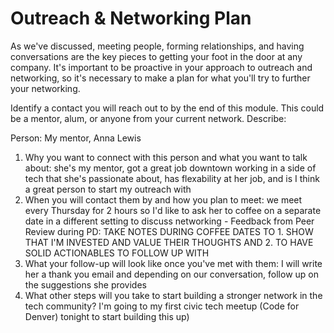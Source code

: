 # Outreach & Networking Plan
As we've discussed, meeting people, forming relationships, and having conversations are the key pieces to getting your foot in the door at any company. It's important to be proactive in your approach to outreach and networking, so it's necessary to make a plan for what you'll try to further your networking. 

Identify a contact you will reach out to by the end of this module. This could be a mentor, alum, or anyone from your current network. Describe:

Person: My mentor, Anna Lewis

1. Why you want to connect with this person and what you want to talk about: she's my mentor, got a great job downtown working in a side of tech that she's passionate about, has flexability at her job, and is I think a great person to start my outreach with 
2. When you will contact them by and how you plan to meet: we meet every Thursday for 2 hours so I'd like to ask her to coffee on a separate date in a different setting to discuss networking - Feedback from Peer Review during PD: TAKE NOTES DURING COFFEE DATES TO 1. SHOW THAT I'M INVESTED AND VALUE THEIR THOUGHTS AND 2. TO HAVE SOLID ACTIONABLES TO FOLLOW UP WITH
3. What your follow-up will look like once you've met with them: I will write her a thank you email and depending on our conversation, follow up on the suggestions she provides
4. What other steps will you take to start building a stronger network in the tech community? I'm going to my first civic tech meetup (Code for Denver) tonight to start building this up)

